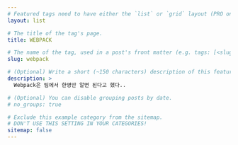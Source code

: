 ```yaml
---
# Featured tags need to have either the `list` or `grid` layout (PRO only).
layout: list

# The title of the tag's page.
title: WEBPACK

# The name of the tag, used in a post's front matter (e.g. tags: [<slug>]).
slug: webpack

# (Optional) Write a short (~150 characters) description of this featured tag.
description: >
  Webpack은 팀에서 한명만 알면 된다고 했다..

# (Optional) You can disable grouping posts by date.
# no_groups: true

# Exclude this example category from the sitemap.
# DON'T USE THIS SETTING IN YOUR CATEGORIES!
sitemap: false
---
```

